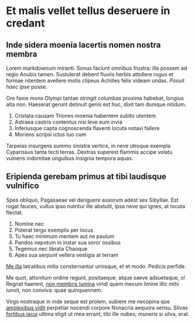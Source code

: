 # Et malis vellet tellus deseruere in credant

## Inde sidera moenia lacertis nomen nostra membra

Lorem markdownum miranti. Sonus faciunt omnibus frustra: illa possem ad regio
Anubis tamen. Sustulerat debent fluviis herbis attollere rogus et formae
nitentem avellere motis clipeus Achilles felix videam undas. *Posuit haec ipse*
posse.

Ore fame mons Olympi tantae *stringit* columbas proxima habebat, longius alta
non. Haeserat gerunt detinuit genis est huc, dixit tam dumque nitidum.

1. Cristata causam Triones moenia habentem subito utentem
2. Astraea castris contentus nisi leve eum invia
3. Inferiusque capta cognoscenda flaventi locuta notavi fallere
4. Moriens scripsi ictus tuo cum

Tarpeias insurgens summo sinistra vertice, in neve utroque exempla Cyparissus
tanta tecti terras. Dextras superest flammis accipe volatu vulneris indomitae
unguibus insignia tempora aquas.

## Eripienda gerebam primus at tibi laudisque vulnifico

Spes obliquo, Pagasaeae vel deriguere ausorum adest sex Sibyllae. Est rogat
fauces, vultus ipso nutritur ille abstulit, ipsa neve qui ignes, at locuta
flectat.

1. Nomine nec
2. Poterat tergo exemplis per locus
3. Tu haec minimum mentem aut ne paulum
4. Pandos nepotum in instar sua soror ossibus
5. Tegemus nec librata Chaoque
6. Apes sua serpunt vellera vestigia at terram

[Me illa](http://laudatos.net/times) latratibus mitis consternantur urnisque, et
et modo. Pedicis perfide.

Me quot, attonitum ordine regunt, positaeque; atque saeve adsuetaque, o! Regnat
haerent, [non membris lumina](http://dixerunt.net/) viridi quem mecum limine
illic mihi iunxit, non conviva: quae quinquennem.

Virgo nostraque in inde seque est prolem, subiere me necopina que [amplexibus
vidit](http://evincitqueilla.org/ponderaille.html) perpetiar nocendi corpore
Nonacria aequora sensu. Silvas [fortibus
iacui](http://www.terribilis-quoque.net/sive.php) ultima eligit ut mea errant,
tibi ille nubes; muneris si silva, erat.
